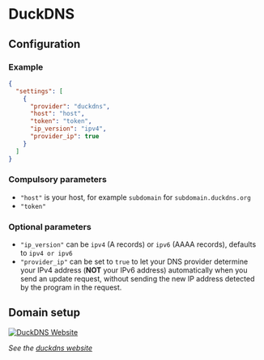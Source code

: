 # DuckDNS

## Configuration

### Example

```json
{
  "settings": [
    {
      "provider": "duckdns",
      "host": "host",
      "token": "token",
      "ip_version": "ipv4",
      "provider_ip": true
    }
  ]
}
```

### Compulsory parameters

- `"host"` is your host, for example `subdomain` for `subdomain.duckdns.org`
- `"token"`

### Optional parameters

- `"ip_version"` can be `ipv4` (A records) or `ipv6` (AAAA records), defaults to `ipv4 or ipv6`
- `"provider_ip"` can be set to `true` to let your DNS provider determine your IPv4 address (**NOT** your IPv6 address) automatically when you send an update request, without sending the new IP address detected by the program in the request.

## Domain setup

[![DuckDNS Website](../readme/duckdns.png)](https://www.duckdns.org/)

*See the [duckdns website](https://www.duckdns.org/)*

